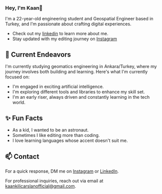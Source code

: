 ### Hey, I'm Kaan👋 

I'm a 22-year-old engineering student and Geospatial Engineer based in Turkey, and I'm passionate about crafting digital experiences. 

- Check out my [linkedin](https://www.linkedin.com/in/kaanklcrsln/) to learn more about me.
- Stay updated with my editing journey on [Instagram](https://www.instagram.com/kaanklcrsln)

## 🔭 Current Endeavors 

I'm currently studying geomatics engineering in Ankara/Turkey, where my journey involves both building and learning. Here's what I'm currently focused on:

- I'm engaged in exciting artificial intelligence.
- I'm exploring different tools and libraries to enhance my skill set.
- I'm an early riser, always driven and constantly learning in the tech world.

## ✨ Fun Facts 

- As a kid, I wanted to be an astronaut.
- Sometimes I like editing more than coding.
- I love learning languages ​​whose accent doesn't suit me.
  
## 📫 Contact

 For a quick response, DM me on [Instagram](https://www.instagram.com/kaanklcrsln/) or [LinkedIn](https://www.linkedin.com/in/kaanklcrsln/). 
 
 For professional inquiries, reach out via email at [kaankilicarslanofficial@gmail.com](mailto:kaankilicarslanofficial@gmail.com). 
